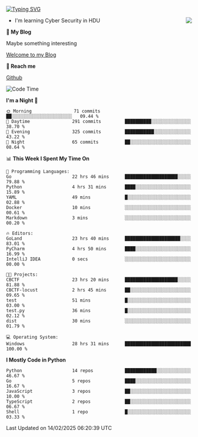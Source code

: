 [![Typing SVG](https://readme-typing-svg.herokuapp.com?font=Fira+Code&pause=1000&random=false&width=450&height=60&lines=Hello+%F0%9F%91%8B%F0%9F%8F%BB;I'm+JBNRZ)](https://git.io/typing-svg)

<a href="#">
  <img align="right" src="https://github-readme-stats.vercel.app/api?username=JBNRZ&show_icons=true&bg_color=15,f2f7fd,E0EAFC" />
</a>

- I'm learning Cyber Security in HDU

 **🌱 My Blog**

Maybe something interesting

[Welcome to my Blog](https://jbnrz.com.cn/)

 **💬 Reach me** 

[Github](https://github.com/JBNRZ)


<!--START_SECTION:waka-->
![Code Time](http://img.shields.io/badge/Code%20Time-976%20hrs%2028%20mins-blue)

**I'm a Night 🦉** 

```text
🌞 Morning                71 commits          ██░░░░░░░░░░░░░░░░░░░░░░░   09.44 % 
🌆 Daytime                291 commits         ██████████░░░░░░░░░░░░░░░   38.70 % 
🌃 Evening                325 commits         ███████████░░░░░░░░░░░░░░   43.22 % 
🌙 Night                  65 commits          ██░░░░░░░░░░░░░░░░░░░░░░░   08.64 % 
```


📊 **This Week I Spent My Time On** 

```text
💬 Programming Languages: 
Go                       22 hrs 46 mins      ████████████████████░░░░░   79.88 % 
Python                   4 hrs 31 mins       ████░░░░░░░░░░░░░░░░░░░░░   15.89 % 
YAML                     49 mins             █░░░░░░░░░░░░░░░░░░░░░░░░   02.88 % 
Docker                   10 mins             ░░░░░░░░░░░░░░░░░░░░░░░░░   00.61 % 
Markdown                 3 mins              ░░░░░░░░░░░░░░░░░░░░░░░░░   00.20 % 

🔥 Editors: 
GoLand                   23 hrs 40 mins      █████████████████████░░░░   83.01 % 
PyCharm                  4 hrs 50 mins       ████░░░░░░░░░░░░░░░░░░░░░   16.99 % 
IntelliJ IDEA            0 secs              ░░░░░░░░░░░░░░░░░░░░░░░░░   00.00 % 

🐱‍💻 Projects: 
CBCTF                    23 hrs 20 mins      ████████████████████░░░░░   81.88 % 
CBCTF-locust             2 hrs 45 mins       ██░░░░░░░░░░░░░░░░░░░░░░░   09.65 % 
test                     51 mins             █░░░░░░░░░░░░░░░░░░░░░░░░   03.00 % 
test.py                  36 mins             █░░░░░░░░░░░░░░░░░░░░░░░░   02.12 % 
dist                     30 mins             ░░░░░░░░░░░░░░░░░░░░░░░░░   01.79 % 

💻 Operating System: 
Windows                  28 hrs 31 mins      █████████████████████████   100.00 % 
```

**I Mostly Code in Python** 

```text
Python                   14 repos            ████████████░░░░░░░░░░░░░   46.67 % 
Go                       5 repos             ████░░░░░░░░░░░░░░░░░░░░░   16.67 % 
JavaScript               3 repos             ██░░░░░░░░░░░░░░░░░░░░░░░   10.00 % 
TypeScript               2 repos             ██░░░░░░░░░░░░░░░░░░░░░░░   06.67 % 
Shell                    1 repo              █░░░░░░░░░░░░░░░░░░░░░░░░   03.33 % 
```




 Last Updated on 14/02/2025 06:20:39 UTC
<!--END_SECTION:waka-->
